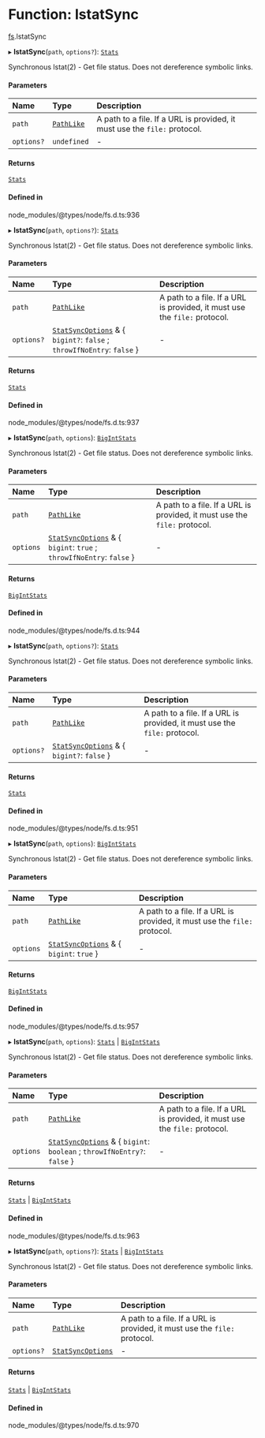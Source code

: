 # Function: lstatSync

[fs](../modules/fs.md).lstatSync

▸ **lstatSync**(`path`, `options?`): [`Stats`](../classes/fs.Stats.md)

Synchronous lstat(2) - Get file status. Does not dereference symbolic links.

#### Parameters

| Name | Type | Description |
| :------ | :------ | :------ |
| `path` | [`PathLike`](../types/fs.PathLike.md) | A path to a file. If a URL is provided, it must use the `file:` protocol. |
| `options?` | `undefined` | - |

#### Returns

[`Stats`](../classes/fs.Stats.md)

#### Defined in

node_modules/@types/node/fs.d.ts:936

▸ **lstatSync**(`path`, `options?`): [`Stats`](../classes/fs.Stats.md)

Synchronous lstat(2) - Get file status. Does not dereference symbolic links.

#### Parameters

| Name | Type | Description |
| :------ | :------ | :------ |
| `path` | [`PathLike`](../types/fs.PathLike.md) | A path to a file. If a URL is provided, it must use the `file:` protocol. |
| `options?` | [`StatSyncOptions`](../interfaces/fs.StatSyncOptions.md) & { `bigint?`: ``false`` ; `throwIfNoEntry`: ``false``  } | - |

#### Returns

[`Stats`](../classes/fs.Stats.md)

#### Defined in

node_modules/@types/node/fs.d.ts:937

▸ **lstatSync**(`path`, `options`): [`BigIntStats`](../interfaces/fs.BigIntStats.md)

Synchronous lstat(2) - Get file status. Does not dereference symbolic links.

#### Parameters

| Name | Type | Description |
| :------ | :------ | :------ |
| `path` | [`PathLike`](../types/fs.PathLike.md) | A path to a file. If a URL is provided, it must use the `file:` protocol. |
| `options` | [`StatSyncOptions`](../interfaces/fs.StatSyncOptions.md) & { `bigint`: ``true`` ; `throwIfNoEntry`: ``false``  } | - |

#### Returns

[`BigIntStats`](../interfaces/fs.BigIntStats.md)

#### Defined in

node_modules/@types/node/fs.d.ts:944

▸ **lstatSync**(`path`, `options?`): [`Stats`](../classes/fs.Stats.md)

Synchronous lstat(2) - Get file status. Does not dereference symbolic links.

#### Parameters

| Name | Type | Description |
| :------ | :------ | :------ |
| `path` | [`PathLike`](../types/fs.PathLike.md) | A path to a file. If a URL is provided, it must use the `file:` protocol. |
| `options?` | [`StatSyncOptions`](../interfaces/fs.StatSyncOptions.md) & { `bigint?`: ``false``  } | - |

#### Returns

[`Stats`](../classes/fs.Stats.md)

#### Defined in

node_modules/@types/node/fs.d.ts:951

▸ **lstatSync**(`path`, `options`): [`BigIntStats`](../interfaces/fs.BigIntStats.md)

Synchronous lstat(2) - Get file status. Does not dereference symbolic links.

#### Parameters

| Name | Type | Description |
| :------ | :------ | :------ |
| `path` | [`PathLike`](../types/fs.PathLike.md) | A path to a file. If a URL is provided, it must use the `file:` protocol. |
| `options` | [`StatSyncOptions`](../interfaces/fs.StatSyncOptions.md) & { `bigint`: ``true``  } | - |

#### Returns

[`BigIntStats`](../interfaces/fs.BigIntStats.md)

#### Defined in

node_modules/@types/node/fs.d.ts:957

▸ **lstatSync**(`path`, `options`): [`Stats`](../classes/fs.Stats.md) \| [`BigIntStats`](../interfaces/fs.BigIntStats.md)

Synchronous lstat(2) - Get file status. Does not dereference symbolic links.

#### Parameters

| Name | Type | Description |
| :------ | :------ | :------ |
| `path` | [`PathLike`](../types/fs.PathLike.md) | A path to a file. If a URL is provided, it must use the `file:` protocol. |
| `options` | [`StatSyncOptions`](../interfaces/fs.StatSyncOptions.md) & { `bigint`: `boolean` ; `throwIfNoEntry?`: ``false``  } | - |

#### Returns

[`Stats`](../classes/fs.Stats.md) \| [`BigIntStats`](../interfaces/fs.BigIntStats.md)

#### Defined in

node_modules/@types/node/fs.d.ts:963

▸ **lstatSync**(`path`, `options?`): [`Stats`](../classes/fs.Stats.md) \| [`BigIntStats`](../interfaces/fs.BigIntStats.md)

Synchronous lstat(2) - Get file status. Does not dereference symbolic links.

#### Parameters

| Name | Type | Description |
| :------ | :------ | :------ |
| `path` | [`PathLike`](../types/fs.PathLike.md) | A path to a file. If a URL is provided, it must use the `file:` protocol. |
| `options?` | [`StatSyncOptions`](../interfaces/fs.StatSyncOptions.md) | - |

#### Returns

[`Stats`](../classes/fs.Stats.md) \| [`BigIntStats`](../interfaces/fs.BigIntStats.md)

#### Defined in

node_modules/@types/node/fs.d.ts:970
